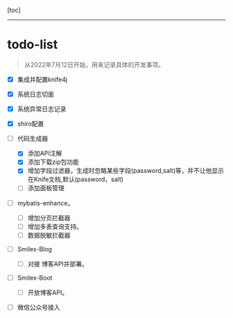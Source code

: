 [toc]

---



# todo-list

> 从2022年7月12日开始，用来记录具体的开发事项。

- [x] 集成并配置knife4j

- [x] 系统日志切面

- [x] 系统异常日志记录

- [x] shiro配置

- [ ] 代码生成器

  - [x] 添加API注解
  - [x] 添加下载zip包功能
  - [x] 增加字段过滤器，生成时忽略某些字段(password,salt)等，并不让他显示在Knife文档,默认(password，salt)
  - [ ] 添加面板管理

- [ ] mybatis-enhance。

  - [ ] 增加分页拦截器
  - [ ] 增加多表查询支持。
  - [ ] 数据脱敏拦截器

- [ ] Smilex-Blog 

  - [ ] 对接 博客API并部署。

- [ ] Smilex-Boot

  - [ ] 开放博客API。
- [ ] 微信公众号接入

    